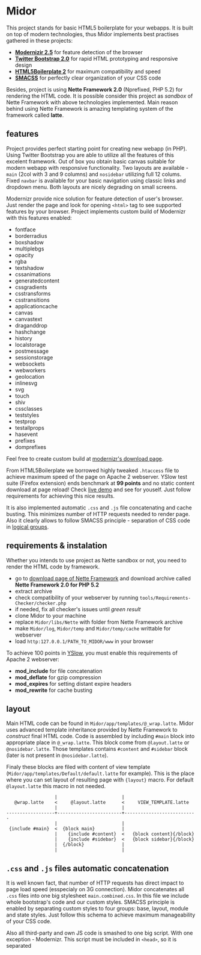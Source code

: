 Midor
=====

This project stands for basic HTML5 boilerplate for your webapps.
It is built on top of modern technologies, thus Midor implements best practises gathered in these projects:

- **[Modernizir 2.5](http://www.modernizr.com/)** for feature detection of the browser
- **[Twitter Bootstrap 2.0](http://twitter.github.com/bootstrap/)** for rapid HTML prototyping and responsive design
- **[HTML5Boilerplate 2](http://html5boilerplate.com/)** for maximum compatibility and speed
- **[SMACSS](http://smacss.com/)** for perfectly clear organization of your CSS code

Besides, project is using **Nette Framework 2.0** (Nprefixed, PHP 5.2) for rendering the HTML code.
It is possible consider this project as *sandbox* of Nette Framework with above technologies implemented.
Main reason behind using Nette Framework is amazing templating system of the framework called **latte**.

features
--------

Project provides perfect starting point for creating new webapp (in PHP). Using Twitter Bootstrap you are able to utilize all the features of this excelent framework.
Out of box you obtain basic canvas suitable for modern webapp with responsive functionality. Two layouts are available - `main` (2col with 3 and 9 columns) and `nosidebar` utilizing full 12 colums.
Fixed `navbar` is available for your basic navigation using classic links and dropdown menu. Both layouts are nicely degrading on small screens.

Modernizr provide nice solution for feature detection of user's browser. Just render the page and look for opening `<html>` tag to see supported features by your browser.
Project implements custom build of Modernizr with this features enabled:

- fontface
- borderradius
- boxshadow
- multiplebgs
- opacity
- rgba
- textshadow
- cssanimations
- generatedcontent
- cssgradients
- csstransforms
- csstransitions
- applicationcache
- canvas
- canvastext
- draganddrop
- hashchange
- history
- localstorage
- postmessage
- sessionstorage
- websockets
- webworkers
- geolocation
- inlinesvg
- svg
- touch
- shiv
- cssclasses
- teststyles
- testprop
- testallprops
- hasevent
- prefixes
- domprefixes

Feel free to create custom build at [modernizr's download page](http://www.modernizr.com/download/).

From HTML5Boilerplate we borrowed highly tweaked `.htaccess` file to achieve maximum speed of the page on Apache 2 webserver. YSlow test suite (Firefox extension) ends benchmark at **99 points** and no static content download at page reload! Check [live demo](http://html.srigi.sk/midor) and see for youself.
Just follow requirements for achieving this nice results.

It is also implemented automatic `.css` and `.js` file concatenating and cache busting. This minimizes number of HTTP requests needed to render page. Also it clearly allows to follow SMACSS principle - separation of CSS code in [logical groups](http://smacss.com/book/categorizing).

requirements & instalation
--------------------------

Whether you intends to use project as Nette sandbox or not, you need to render the HTML code by framework.

- go to [download page of Nette Framework](http://nette.org/en/download) and download archive called **Nette Framework 2.0 for PHP 5.2**
- extract archive
- check compatibility of your webserver by running `tools/Requirements-Checker/checker.php`
- if needed, fix all checker's issues until *green result*
- clone Midor to your machine
- replace `Midor/libs/Nette` with folder from Nette Framework archive
- make `Midor/log`, `Midor/temp` and `Midor/temp/cache` writtable for webserver
- load `http:127.0.0.1/PATH_TO_MIDOR/www` in your browser

To achieve 100 points in [YSlow](http://developer.yahoo.com/yslow/), you must enable this requirements of Apache 2 webserver:

- **mod_include** for file concatenation
- **mod_deflate** for gzip compression
- **mod_expires** for setting distant expire headers
- **mod_rewrite** for cache busting

layout
------

Main HTML code can be found in `Midor/app/templates/@_wrap.latte`. Midor uses advanced template inheritance provided by Nette Framework to *construct* final HTML code.
Code is assembled by including `#main` block into appropriate place in `@_wrap.latte`. This block come from `@layout.latte` or `@nosidebar.latte`.
Those templates contains `#content` and `#sidebar` block (later is not present in `@nosidebar.latte`).

Finaly these blocks are filed with content of view template (`Midor/app/templates/Default/default.latte` for example). This is the place where you can set layout of resulting page with `{layout}` macro. For default `@layout.latte` this macro in not needed.


	                  |                        |
	   @wrap.latte    <     @layout.latte      <     VIEW_TEMPLATE.latte
	                  |                        |
	------------------+------------------------+---------------------------
	                  |                        |
	 {include #main}  <  {block main}          |
	                  |    {include #content}  <   {block content}{/block}
	                  |    {include #sidebar}  <   {block sidebar}{/block}
	                  |  {/block}              |
	                  |                        |


`.css` and `.js` files automatic concatenation
----------------------------------------------

It is well known fact, that number of HTTP requests has direct impact to page load speed (esspecialy on 3G connection). Midor concatenates all `.css` files into one big stylesheet `main.combined.css`.
In this file we include whole bootstrap's code and our custom styles. SMACSS principle is enabled by separating custom styles to four groups: base, layout, module and state styles. Just follow this schema to achieve maximum manageability of your CSS code.

Also all third-party and own JS code is smashed to one big script. With one exception - Modernizr. This script must be included in `<head>`, so it is separated